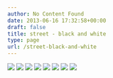 ```yaml
---
author: No Content Found
date: 2013-06-16 17:32:58+00:00
draft: false
title: street - black and white
type: page
url: /street-black-and-white
---
```


![](20120811-R0011602.jpg)
![](7624074558_270465dd99_b.jpg)
![](7358193836_f774b57f7e_b.jpg)
![](IMG_1792.jpg)
![](20100710-IMG_0014.jpg)
![](20111125-IMG_2418.jpg)
![](20100709-IMG_0048.jpg)
![](IMG_2435.jpg)

